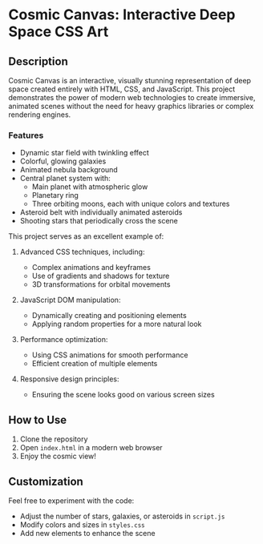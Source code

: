 # Cosmic Canvas: Interactive Deep Space CSS Art

## Description

Cosmic Canvas is an interactive, visually stunning representation of deep space created entirely with HTML, CSS, and JavaScript. This project demonstrates the power of modern web technologies to create immersive, animated scenes without the need for heavy graphics libraries or complex rendering engines.

### Features

- Dynamic star field with twinkling effect
- Colorful, glowing galaxies
- Animated nebula background
- Central planet system with:
  - Main planet with atmospheric glow
  - Planetary ring
  - Three orbiting moons, each with unique colors and textures
- Asteroid belt with individually animated asteroids
- Shooting stars that periodically cross the scene

This project serves as an excellent example of:

1. Advanced CSS techniques, including:

   - Complex animations and keyframes
   - Use of gradients and shadows for texture
   - 3D transformations for orbital movements

2. JavaScript DOM manipulation:

   - Dynamically creating and positioning elements
   - Applying random properties for a more natural look

3. Performance optimization:

   - Using CSS animations for smooth performance
   - Efficient creation of multiple elements

4. Responsive design principles:
   - Ensuring the scene looks good on various screen sizes

## How to Use

1. Clone the repository
2. Open `index.html` in a modern web browser
3. Enjoy the cosmic view!

## Customization

Feel free to experiment with the code:

- Adjust the number of stars, galaxies, or asteroids in `script.js`
- Modify colors and sizes in `styles.css`
- Add new elements to enhance the scene
